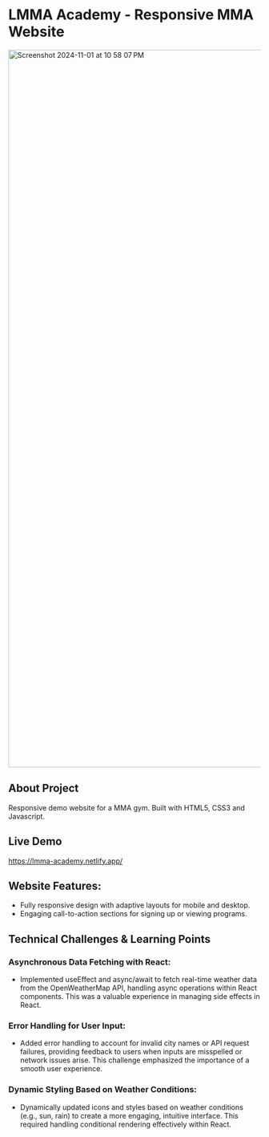 # LMMA Academy - Responsive MMA Website
<img width="1431" alt="Screenshot 2024-11-01 at 10 58 07 PM" src="https://github.com/user-attachments/assets/ef450ff4-97cb-4817-bf8d-69d0911e5a48">


## About Project
Responsive demo website for a MMA gym. Built with HTML5, CSS3 and Javascript. 

## Live Demo
https://lmma-academy.netlify.app/

## Website Features:
- Fully responsive design with adaptive layouts for mobile and desktop.
- Engaging call-to-action sections for signing up or viewing programs.

## Technical Challenges & Learning Points
### Asynchronous Data Fetching with React:
- Implemented useEffect and async/await to fetch real-time weather data from the OpenWeatherMap API, handling async operations within React components. This was a valuable experience in managing side effects in React.

### Error Handling for User Input:
- Added error handling to account for invalid city names or API request failures, providing feedback to users when inputs are misspelled or network issues arise. This challenge emphasized the importance of a smooth user experience.

### Dynamic Styling Based on Weather Conditions:
- Dynamically updated icons and styles based on weather conditions (e.g., sun, rain) to create a more engaging, intuitive interface. This required handling conditional rendering effectively within React.
